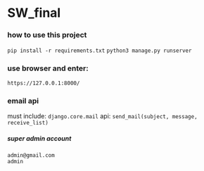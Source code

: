 # SW_final
### how to use this project
`pip install -r requirements.txt`
`python3 manage.py runserver`
### use browser and enter:
`https://127.0.0.1:8000/`

### email api
must include:
`django.core.mail`
api:
`send_mail(subject, message, receive_list)`
##### super admin account
```
admin@gmail.com
admin
```

